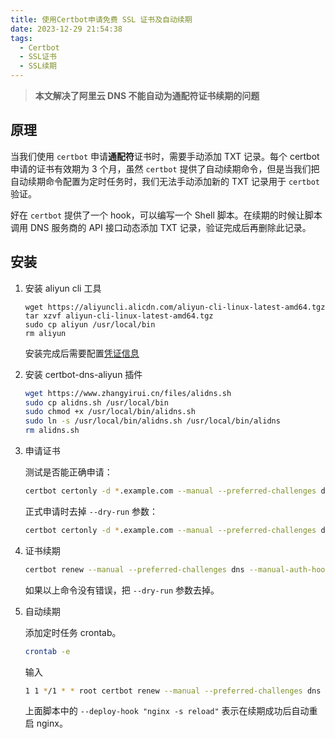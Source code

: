 ```yaml
---
title: 使用Certbot申请免费 SSL 证书及自动续期
date: 2023-12-29 21:54:38
tags: 
  - Certbot
  - SSL证书
  - SSL续期
---
```


> **本文解决了阿里云 DNS 不能自动为通配符证书续期的问题**

## 原理

当我们使用 `certbot` 申请**通配符**证书时，需要手动添加 TXT 记录。每个 certbot 申请的证书有效期为 3 个月，虽然 `certbot` 提供了自动续期命令，但是当我们把自动续期命令配置为定时任务时，我们无法手动添加新的 TXT 记录用于 `certbot` 验证。

好在 `certbot` 提供了一个 hook，可以编写一个 Shell 脚本。在续期的时候让脚本调用 DNS 服务商的 API 接口动态添加 TXT 记录，验证完成后再删除此记录。

## 安装

1. 安装 aliyun cli 工具

   ```
   wget https://aliyuncli.alicdn.com/aliyun-cli-linux-latest-amd64.tgz
   tar xzvf aliyun-cli-linux-latest-amd64.tgz
   sudo cp aliyun /usr/local/bin
   rm aliyun
   ```

   安装完成后需要配置[凭证信息](https://help.aliyun.com/document_detail/110341.html)

2. 安装 certbot-dns-aliyun 插件

   ```bash
   wget https://www.zhangyirui.cn/files/alidns.sh
   sudo cp alidns.sh /usr/local/bin
   sudo chmod +x /usr/local/bin/alidns.sh
   sudo ln -s /usr/local/bin/alidns.sh /usr/local/bin/alidns
   rm alidns.sh
   ```

3. 申请证书

   测试是否能正确申请：

   ```bash
   certbot certonly -d *.example.com --manual --preferred-challenges dns --manual-auth-hook "alidns" --manual-cleanup-hook "alidns clean" --dry-run
   ```

   正式申请时去掉 `--dry-run` 参数：

   ```bash
   certbot certonly -d *.example.com --manual --preferred-challenges dns --manual-auth-hook "alidns" --manual-cleanup-hook "alidns clean"
   ```

4. 证书续期

   ```bash
   certbot renew --manual --preferred-challenges dns --manual-auth-hook "alidns" --manual-cleanup-hook "alidns clean" --dry-run
   ```

   如果以上命令没有错误，把 `--dry-run` 参数去掉。

5. 自动续期

   添加定时任务 crontab。

   ```bash
   crontab -e
   ```

   输入

   ```bash
   1 1 */1 * * root certbot renew --manual --preferred-challenges dns --manual-auth-hook "alidns" --manual-cleanup-hook "alidns clean" --deploy-hook "nginx -s reload"
   ```

   上面脚本中的 `--deploy-hook "nginx -s reload"` 表示在续期成功后自动重启 nginx。
